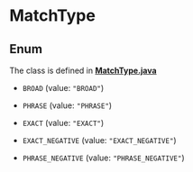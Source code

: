 

# MatchType

## Enum

The class is defined in **[MatchType.java](../../src/main/java/org/openapitools/model/MatchType.java)**


* `BROAD` (value: `"BROAD"`)

* `PHRASE` (value: `"PHRASE"`)

* `EXACT` (value: `"EXACT"`)

* `EXACT_NEGATIVE` (value: `"EXACT_NEGATIVE"`)

* `PHRASE_NEGATIVE` (value: `"PHRASE_NEGATIVE"`)



